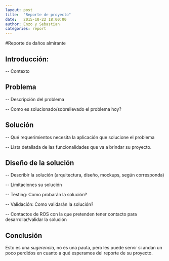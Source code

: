 ```yaml
---
layout: post
title:  "Reporte de proyecto"
date:   2015-10-22 18:00:00
author: Enzo y Sebastian
categories: report
---
```

#Reporte de daños almirante

## Introducción:

-- Contexto

## Problema

-- Descripción del problema

-- Como es solucionado/sobrellevado el problema hoy?

## Solución

-- Qué requerimientos necesita la aplicación que solucione el problema

-- Lista detallada de las funcionalidades que va a brindar su proyecto.

## Diseño de la solución

-- Describir la solución (arquitectura, diseño, mockups, según corresponda)

-- Limitaciones su solución

-- Testing: Como probarán la solución?

-- Validación: Como validarán la solución?

-- Contactos de ROS con la que pretenden tener contacto para desarrollar/validar la solución

## Conclusión

Esto es una _sugerencia_, no es una pauta, pero les puede servir si andan un poco perdidos en cuanto a qué esperamos del reporte de su proyecto.

